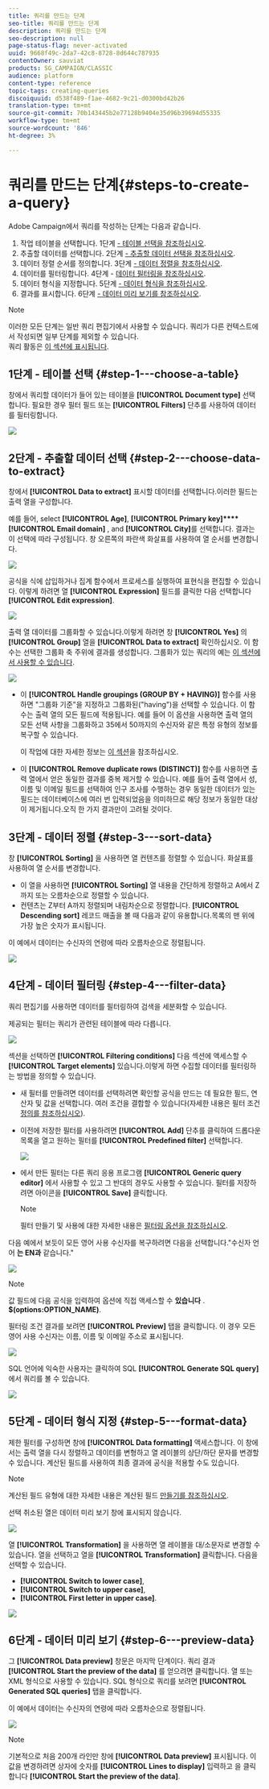```yaml
---
title: 쿼리를 만드는 단계
seo-title: 쿼리를 만드는 단계
description: 쿼리를 만드는 단계
seo-description: null
page-status-flag: never-activated
uuid: 9668f49c-2da7-42c8-8728-8d644c787935
contentOwner: sauviat
products: SG_CAMPAIGN/CLASSIC
audience: platform
content-type: reference
topic-tags: creating-queries
discoiquuid: d538f489-f1ae-4682-9c21-d0300bd42b26
translation-type: tm+mt
source-git-commit: 70b143445b2e77128b9404e35d96b39694d55335
workflow-type: tm+mt
source-wordcount: '846'
ht-degree: 3%

---
```



# 쿼리를 만드는 단계{#steps-to-create-a-query}

Adobe Campaign에서 쿼리를 작성하는 단계는 다음과 같습니다.

1. 작업 테이블을 선택합니다. 1단계 [- 테이블 선택을 참조하십시오](#step-1---choose-a-table).
1. 추출할 데이터를 선택합니다. 2단계 [- 추출할 데이터 선택을 참조하십시오](#step-2---choose-data-to-extract).
1. 데이터 정렬 순서를 정의합니다. 3단계 [- 데이터 정렬을 참조하십시오](#step-3---sort-data).
1. 데이터를 필터링합니다. 4단계 - [데이터 필터링을 참조하십시오](#step-4---filter-data).
1. 데이터 형식을 지정합니다. 5단계 [- 데이터 형식을 참조하십시오](#step-5---format-data).
1. 결과를 표시합니다. 6단계 [- 데이터 미리 보기를 참조하십시오](#step-6---preview-data).

>[!NOTE]
>
>이러한 모든 단계는 일반 쿼리 편집기에서 사용할 수 있습니다. 쿼리가 다른 컨텍스트에서 작성되면 일부 단계를 제외할 수 있습니다.\
>쿼리 활동은 [이 섹션에 표시됩니다](../../workflow/using/query.md).

## 1단계 - 테이블 선택 {#step-1---choose-a-table}

창에서 쿼리할 데이터가 들어 있는 테이블을 **[!UICONTROL Document type]** 선택합니다. 필요한 경우 필터 필드 또는 **[!UICONTROL Filters]** 단추를 사용하여 데이터를 필터링합니다.

![](assets/query_editor_nveau_21.png)

## 2단계 - 추출할 데이터 선택 {#step-2---choose-data-to-extract}

창에서 **[!UICONTROL Data to extract]** 표시할 데이터를 선택합니다.이러한 필드는 출력 열을 구성합니다.

예를 들어, select **[!UICONTROL Age]**, **[!UICONTROL Primary key]****[!UICONTROL Email domain]** , and **[!UICONTROL City]**&#x200B;를 선택합니다. 결과는 이 선택에 따라 구성됩니다. 창 오른쪽의 파란색 화살표를 사용하여 열 순서를 변경합니다.

![](assets/query_editor_nveau_01.png)

공식을 식에 삽입하거나 집계 함수에서 프로세스를 실행하여 표현식을 편집할 수 있습니다. 이렇게 하려면 열 **[!UICONTROL Expression]** 필드를 클릭한 다음 선택합니다 **[!UICONTROL Edit expression]**.

![](assets/query_editor_nveau_97.png)

출력 열 데이터를 그룹화할 수 있습니다.이렇게 하려면 창 **[!UICONTROL Yes]** 의 **[!UICONTROL Group]** 열을 **[!UICONTROL Data to extract]** 확인하십시오. 이 함수는 선택한 그룹화 축 주위에 결과를 생성합니다. 그룹화가 있는 쿼리의 예는 [이 섹션에서 사용할 수 있습니다](../../workflow/using/querying-delivery-information.md).

![](assets/query_editor_nveau_56.png)

* 이 **[!UICONTROL Handle groupings (GROUP BY + HAVING)]** 함수를 사용하면 &quot;그룹화 기준&quot;을 지정하고 그룹화된(&quot;having&quot;)을 선택할 수 있습니다. 이 함수는 출력 열의 모든 필드에 적용됩니다. 예를 들어 이 옵션을 사용하면 출력 열의 모든 선택 사항을 그룹화하고 35에서 50까지의 수신자와 같은 특정 유형의 정보를 복구할 수 있습니다.

   이 작업에 대한 자세한 정보는 [이 섹션](../../workflow/using/querying-using-grouping-management.md)을 참조하십시오.

* 이 **[!UICONTROL Remove duplicate rows (DISTINCT)]** 함수를 사용하면 출력 열에서 얻은 동일한 결과를 중복 제거할 수 있습니다. 예를 들어 출력 열에서 성, 이름 및 이메일 필드를 선택하여 인구 조사를 수행하는 경우 동일한 데이터가 있는 필드는 데이터베이스에 여러 번 입력되었음을 의미하므로 해당 정보가 동일한 대상이 제거됩니다.오직 한 가지 결과만이 고려될 것이다.

## 3단계 - 데이터 정렬 {#step-3---sort-data}

창 **[!UICONTROL Sorting]** 을 사용하면 열 컨텐츠를 정렬할 수 있습니다. 화살표를 사용하여 열 순서를 변경합니다.

* 이 열을 사용하면 **[!UICONTROL Sorting]** 열 내용을 간단하게 정렬하고 A에서 Z까지 또는 오름차순으로 정렬할 수 있습니다.
* 컨텐츠는 Z부터 A까지 정렬되며 내림차순으로 정렬합니다. **[!UICONTROL Descending sort]** 레코드 매출을 볼 때 다음과 같이 유용합니다.목록의 맨 위에 가장 높은 숫자가 표시됩니다.

이 예에서 데이터는 수신자의 연령에 따라 오름차순으로 정렬됩니다.

![](assets/query_editor_nveau_57.png)

## 4단계 - 데이터 필터링 {#step-4---filter-data}

쿼리 편집기를 사용하면 데이터를 필터링하여 검색을 세분화할 수 있습니다.

제공되는 필터는 쿼리가 관련된 테이블에 따라 다릅니다.

![](assets/query_editor_nveau_09.png)

섹션을 선택하면 **[!UICONTROL Filtering conditions]** 다음 섹션에 액세스할 수 **[!UICONTROL Target elements]** 있습니다.이렇게 하면 수집할 데이터를 필터링하는 방법을 정의할 수 있습니다.

* 새 필터를 만들려면 데이터를 선택하려면 확인할 공식을 만드는 데 필요한 필드, 연산자 및 값을 선택합니다. 여러 조건을 결합할 수 있습니다(자세한 내용은 필터 조건 [정의를 참조하십시오](../../platform/using/defining-filter-conditions.md)).
* 이전에 저장한 필터를 사용하려면 **[!UICONTROL Add]** 단추를 클릭하여 드롭다운 목록을 열고 원하는 필터를 **[!UICONTROL Predefined filter]** 선택합니다.

   ![](assets/query_editor_15.png)

* 에서 만든 필터는 다른 쿼리 응용 프로그램 **[!UICONTROL Generic query editor]** 에서 사용할 수 있고 그 반대의 경우도 사용할 수 있습니다. 필터를 저장하려면 아이콘을 **[!UICONTROL Save]** 클릭합니다.

   >[!NOTE]
   >
   >필터 만들기 및 사용에 대한 자세한 내용은 [필터링 옵션을 참조하십시오](../../platform/using/filtering-options.md).

다음 예에서 보듯이 모든 영어 사용 수신자를 복구하려면 다음을 선택합니다.&quot;수신자 언어 **는 EN과** 같습니다.&quot;

![](assets/query_editor_nveau_89.png)

>[!NOTE]
>
>값 필드에 다음 공식을 입력하여 옵션에 직접 액세스할 수 **있습니다** . **$(options:OPTION_NAME)**.

필터링 조건 결과를 보려면 **[!UICONTROL Preview]** 탭을 클릭합니다. 이 경우 모든 영어 사용 수신자는 이름, 이름 및 이메일 주소로 표시됩니다.

![](assets/query_editor_nveau_98.png)

SQL 언어에 익숙한 사용자는 클릭하여 SQL **[!UICONTROL Generate SQL query]** 에서 쿼리를 볼 수 있습니다.

![](assets/query_editor_nveau_99.png)

## 5단계 - 데이터 형식 지정 {#step-5---format-data}

제한 필터를 구성하면 창에 **[!UICONTROL Data formatting]** 액세스합니다. 이 창에서는 출력 열을 다시 정렬하고 데이터를 변형하고 열 레이블의 상단/하단 문자를 변경할 수 있습니다. 계산된 필드를 사용하여 최종 결과에 공식을 적용할 수도 있습니다.

>[!NOTE]
>
>계산된 필드 유형에 대한 자세한 내용은 계산된 필드 [만들기를 참조하십시오](../../platform/using/defining-filter-conditions.md#creating-calculated-fields).

선택 취소된 열은 데이터 미리 보기 창에 표시되지 않습니다.

![](assets/query_editor_nveau_10.png)

열 **[!UICONTROL Transformation]** 을 사용하면 열 레이블을 대/소문자로 변경할 수 있습니다. 열을 선택하고 열을 **[!UICONTROL Transformation]** 클릭합니다. 다음을 선택할 수 있습니다.

* **[!UICONTROL Switch to lower case]**,
* **[!UICONTROL Switch to upper case]**,
* **[!UICONTROL First letter in upper case]**.

![](assets/query_editor_nveau_42.png)

## 6단계 - 데이터 미리 보기 {#step-6---preview-data}

그 **[!UICONTROL Data preview]** 창문은 마지막 단계이다. 쿼리 결과 **[!UICONTROL Start the preview of the data]** 를 얻으려면 클릭합니다. 열 또는 XML 형식으로 사용할 수 있습니다. SQL 형식으로 쿼리를 보려면 **[!UICONTROL Generated SQL queries]** 탭을 클릭합니다.

이 예에서 데이터는 수신자의 연령에 따라 오름차순으로 정렬됩니다.

![](assets/query_editor_nveau_11.png)

>[!NOTE]
>
>기본적으로 처음 200개 라인만 창에 **[!UICONTROL Data preview]** 표시됩니다. 이 값을 변경하려면 상자에 숫자를 **[!UICONTROL Lines to display]** 입력하고 을 클릭합니다 **[!UICONTROL Start the preview of the data]**.

